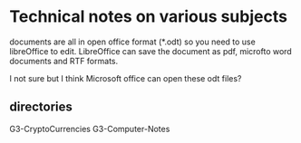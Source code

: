 # Technical notes on various subjects
documents are all in open office format (*.odt) so you need to use libreOffice to edit.
LibreOffice can save the document as pdf, microfto word documents and RTF formats.

I not sure but I think Microsoft office can open these odt 
files?


## directories
G3-CryptoCurrencies
G3-Computer-Notes
